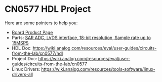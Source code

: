 # CN0577 HDL Project

Here are some pointers to help you:
  * [Board Product Page](https://www.analog.com/eval-cn0577)
  * Parts: [SAR ADC, LVDS interface, 18-bit resolution, Sample rate up to 15MSPS](https://www.analog.com/ltc2387-18)
  * HDL Doc: https://wiki.analog.com/resources/eval/user-guides/circuits-from-the-lab/cn0577/hdl
  * Project Doc: https://wiki.analog.com/resources/eval/user-guides/circuits-from-the-lab/cn0577
  * Linux Drivers: https://wiki.analog.com/resources/tools-software/linux-drivers-all

